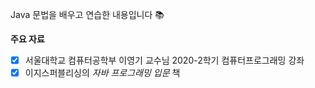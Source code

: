 Java 문법을 배우고 연습한 내용입니다 📚

**주요 자료**
- [x] 서울대학교 컴퓨터공학부 이영기 교수님 2020-2학기 컴퓨터프로그래밍 강좌
- [x] 이지스퍼블리싱의 *자바 프로그래밍 입문* 책
